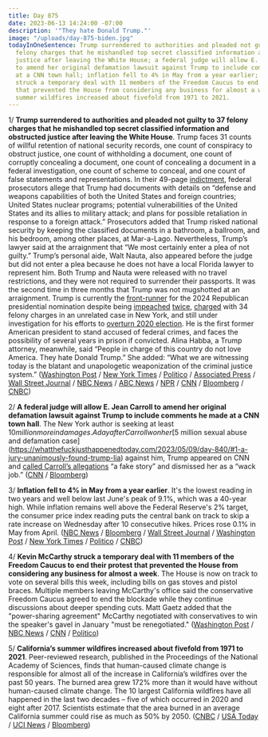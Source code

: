 ```yaml
---
title: Day 875
date: 2023-06-13 14:24:00 -07:00
description: '"They hate Donald Trump."'
image: "/uploads/day-875-biden.jpg"
todayInOneSentence: Trump surrendered to authorities and pleaded not guilty to 37
  felony charges that he mishandled top secret classified information and obstructed
  justice after leaving the White House; a federal judge will allow E. Jean Carroll
  to amend her original defamation lawsuit against Trump to include comments he made
  at a CNN town hall; inflation fell to 4% in May from a year earlier; Kevin McCarthy
  struck a temporary deal with 11 members of the Freedom Caucus to end their protest
  that prevented the House from considering any business for almost a week; and California’s
  summer wildfires increased about fivefold from 1971 to 2021.
---
```


1/ **Trump surrendered to authorities and pleaded not guilty to 37 felony charges that he mishandled top secret classified information and obstructed justice after leaving the White House**. Trump faces 31 counts of willful retention of national security records, one count of conspiracy to obstruct justice, one count of withholding a document, one count of corruptly concealing a document, one count of concealing a document in a federal investigation, one count of scheme to conceal, and one count of false statements and representations. In their 49-page [indictment](https://whatthefuckjusthappenedtoday.com/2023/06/09/day-871/#1-the-justice-department-charged-tru), federal prosecutors allege that Trump had documents with details on “defense and weapons capabilities of both the United States and foreign countries; United States nuclear programs; potential vulnerabilities of the United States and its allies to military attack; and plans for possible retaliation in response to a foreign attack.” Prosecutors added that Trump risked national security by keeping the classified documents in a bathroom, a ballroom, and his bedroom, among other places, at Mar-a-Lago. Nevertheless, Trump’s lawyer said at the arraignment that “We most certainly enter a plea of not guilty.” Trump’s personal aide, Walt Nauta, also appeared before the judge but did not enter a plea because he does not have a local Florida lawyer to represent him. Both Trump and Nauta were released with no travel restrictions, and they were not required to surrender their passports. It was the second time in three months that Trump was not mugshotted at an arraignment. Trump is currently the [front-runner](https://whatthefuckjusthappenedtoday.com/2022/11/16/day-666/#1-trump-%E2%80%94-the-twice-impeached-former) for the 2024 Republican presidential nomination despite being [impeached](https://whatthefuckjusthappenedtoday.com/2019/12/18/day-1063/#1-the-house-of-representatives-voted) [twice](https://whatthefuckjusthappenedtoday.com/2022/12/19/day-699/#1-the-jan-6-committee-formally-accus), [charged](https://whatthefuckjusthappenedtoday.com/2023/04/04/day-805/#1-trump-pleaded-not-guilty-to-34-fel) with 34 felony charges in an unrelated case in New York, and still under investigation for his efforts to [overturn 2020 election](https://whatthefuckjusthappenedtoday.com/2023/01/09/day-720/#1-the-georgia-special-grand-jury-inv). He is the first former American president to stand accused of federal crimes, and faces the possibility of several years in prison if convicted. Alina Habba, a Trump attorney, meanwhile, said “People in charge of this country do not love America. They hate Donald Trump.” She added: “What we are witnessing today is the blatant and unapologetic weaponization of the criminal justice system.” ([Washington Post](https://www.washingtonpost.com/national-security/2023/06/13/trump-court-miami-indictment/) / [New York Times](https://www.nytimes.com/live/2023/06/13/us/trump-indictment-arraignment-court) / [Politico](https://www.politico.com/news/2023/06/13/trump-arraignment-classified-documents-case-00101698) / [Associated Press](https://apnews.com/article/trump-classified-documents-indictment-miami-court-e9412bb71b63ab1b7cfb8e8b122e9809) / [Wall Street Journal](https://www.wsj.com/articles/donald-trump-arraignment-indictment-miami-903b2f18) / [NBC News](https://www.nbcnews.com/politics/donald-trump/updates-trump-arraignment-florida-classified-documents-rcna88871) / [ABC News](https://abcnews.go.com/Politics/live-updates/trump-indictment-miami-court/?id=100010068) / [NPR](https://www.npr.org/live-updates/trump-court-arraignment-miami) / [CNN](https://www.cnn.com/2023/06/13/politics/trump-indictment-federal-court-appearance/index.html) / [Bloomberg](https://www.bloomberg.com/news/articles/2023-06-13/trump-arrives-in-florida-court-to-face-federal-records-charges?sref=MIBMEEoj) / [CNBC](https://www.cnbc.com/2023/06/13/trump-indictment-live-updates-arraignment.html))

2/ **A federal judge will allow E. Jean Carroll to amend her original defamation lawsuit against Trump to include comments he made at a CNN town hall**. The New York author is seeking at least $10 million more in damages. A day after Carroll won her [$5 million sexual abuse and defamation case](https://whatthefuckjusthappenedtoday.com/2023/05/09/day-840/#1-a-jury-unanimously-found-trump-lia) against him, Trump appeared on CNN and [called Carroll’s allegations](https://whatthefuckjusthappenedtoday.com/2023/05/23/day-854/#2-e-jean-carroll-is-seeking-%E2%80%9Cvery-su) “a fake story” and dismissed her as a “wack job.” ([CNN](https://www.cnn.com/2023/06/13/politics/e-jean-carroll-damages-trump-cnn-town-hall/) / [Bloomberg](https://www.bloomberg.com/news/articles/2023-06-13/trump-s-cnn-comments-can-be-added-to-carroll-defamation-suit?sref=MIBMEEoj))


3/ **Inflation fell to 4% in May from a year earlier**. It's the lowest reading in two years and well below last June's peak of 9.1%, which was a 40-year high. While inflation remains well above the Federal Reserve's 2% target, the consumer price index reading puts the central bank on track to skip a rate increase on Wednesday after 10 consecutive hikes. Prices rose 0.1% in May from April. ([NBC News](https://www.nbcnews.com/business/economy/inflation-may-2023-what-is-it-are-prices-falling-rising-rcna88860) / [Bloomberg](https://www.bloomberg.com/news/articles/2023-06-13/us-cpi-report-s-details-suggest-fed-pause-will-become-full-stop?srnd=premium&sref=MIBMEEoj) / [Wall Street Journal](https://www.wsj.com/articles/consumer-price-index-report-may-inflation-cafcbef5) / [Washington Post](https://www.washingtonpost.com/business/2023/06/13/cpi-inflation-fed-interest-rate/) / [New York Times](https://www.nytimes.com/live/2023/06/13/business/cpi-inflation-fed) / [Politico](https://www.politico.com/news/2023/06/13/us-consumer-price-growth-slowed-last-month-00101680) / [CNBC](https://www.cnbc.com/2023/06/13/cpi-inflation-report-may-2023-.html))

4/ **Kevin McCarthy struck a temporary deal with 11 members of the Freedom Caucus to end their protest that prevented the House from considering any business for almost a week**. The House is now on track to vote on several bills this week, including bills on gas stoves and pistol braces. Multiple members leaving McCarthy's office said the conservative Freedom Caucus agreed to end the blockade while they continue discussions about deeper spending cuts. Matt Gaetz added that the "power-sharing agreement" McCarthy negotiated with conservatives to win the speaker's gavel in January "must be renegotiated." ([Washington Post](https://www.washingtonpost.com/politics/2023/06/12/house-republicans-impasse-mccarthy-debt-ceiling-negotiations/) / [NBC News](https://www.nbcnews.com/politics/congress/mccarthy-strikes-temporary-deal-conservative-rebels-ending-blockade-ho-rcna88952) / [CNN](https://www.cnn.com/2023/06/13/politics/house-floor-republican-tensions/index.html) / [Politico](https://www.politico.com/news/2023/06/13/house-freedom-caucus-new-members-00101713))

5/ **California’s summer wildfires increased about fivefold from 1971 to 2021**. Peer-reviewed research, published in the Proceedings of the National Academy of Sciences, finds that human-caused climate change is responsible for almost all of the increase in California’s wildfires over the past 50 years. The burned area grew 172% more than it would have without human-caused climate change. The 10 largest California wildfires have all happened in the last two decades – five of which occurred in 2020 and eight after 2017. Scientists estimate that the area burned in an average California summer could rise as much as 50% by 2050. ([CNBC](https://www.cnbc.com/2023/06/13/climate-change-has-fueled-larger-wildfires-in-california-scientists.html) / [USA Today](https://www.usatoday.com/story/news/nation/2023/06/12/california-wildfires-are-nearly-all-due-to-climate-change-study-says/70313268007/) / [UCI News](https://news.uci.edu/2023/06/12/human-caused-climate-change-to-blame-for-increase-in-californias-wildfires/) / [Bloomberg](https://www.bloomberg.com/news/articles/2023-06-12/california-wildfires-now-are-five-times-bigger-than-in-the-1970s?sref=MIBMEEoj))